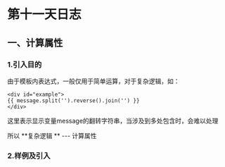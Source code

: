 # 第十一天日志
## 一、计算属性
### 1.引入目的
由于模板内表达式，一般仅用于简单运算，对于复杂逻辑，如：

	<div id="example">
  	{{ message.split('').reverse().join('') }}
	</div>

这里表示显示变量message的翻转字符串，当涉及到多处包含时，会难以处理

所以 **复杂逻辑 ** --- 计算属性

### 2.样例及引入

